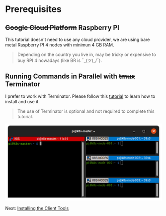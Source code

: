# Prerequisites

## ~~Google Cloud Platform~~ Raspberry PI

This tutorial doesn't need to use any cloud provider, we are using bare metal Raspberry PI 4 nodes with minimun 4 GB RAM.

> Depending on the country you live in, may be tricky or expensive to buy RPI 4 nowadays (like BR is ¯\_(ツ)_/¯).

## Running Commands in Parallel with ~~tmux~~ Terminator

I prefer to work with Terminator. Please follow this [tutorial](https://linoxide.com/terminator-multiple-gnome-terminal-one-window/) to learn how to install and use it.

> The use of Terminator is optional and not required to complete this tutorial.

![Terminator screenshot](images/terminator-screenshot.png)


Next: [Installing the Client Tools](02-client-tools.md)
